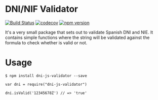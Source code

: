 # DNI/NIF Validator

[![Build Status](https://travis-ci.org/idirouhab/dni-js-validator.svg?branch=master)](https://travis-ci.org/idirouhab/dni-js-validator)
[![codecov](https://codecov.io/gh/idirouhab/dni-js-validator/branch/master/graph/badge.svg)](https://codecov.io/gh/idirouhab/dni-js-validator)
[![npm version](https://badge.fury.io/js/dni-js-validator.svg)](https://badge.fury.io/js/dni-js-validator)

It's a very small package that sets out to validate Spanish DNI and NIE.
It contains simple functions where the string will be validated against the formula to check whether is valid or not.

# Usage

```
$ npm install dni-js-validator --save 
```

```
var dni = require("dni-js-validator")

dni.isValid('12345678Z') // => 'true'
```
